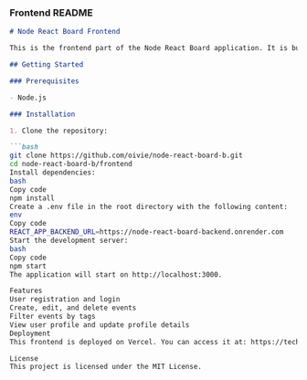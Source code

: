 ### Frontend README

```markdown
# Node React Board Frontend

This is the frontend part of the Node React Board application. It is built with React and Tailwind CSS.

## Getting Started

### Prerequisites

- Node.js

### Installation

1. Clone the repository:

```bash
git clone https://github.com/oivie/node-react-board-b.git
cd node-react-board-b/frontend
Install dependencies:
bash
Copy code
npm install
Create a .env file in the root directory with the following content:
env
Copy code
REACT_APP_BACKEND_URL=https://node-react-board-backend.onrender.com
Start the development server:
bash
Copy code
npm start
The application will start on http://localhost:3000.

Features
User registration and login
Create, edit, and delete events
Filter events by tags
View user profile and update profile details
Deployment
This frontend is deployed on Vercel. You can access it at: https://tech-board-full-stack.vercel.app.

License
This project is licensed under the MIT License.
